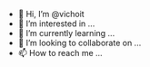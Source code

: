 - 👋 Hi, I’m @vichoit
- 👀 I’m interested in ...
- 🌱 I’m currently learning ...
- 💞️ I’m looking to collaborate on ...
- 📫 How to reach me ...

<!---
vichoit/vichoit is a ✨ special ✨ repository because its `README.md` (this file) appears on your GitHub profile.
You can click the Preview link to take a look at your changes.
--->
